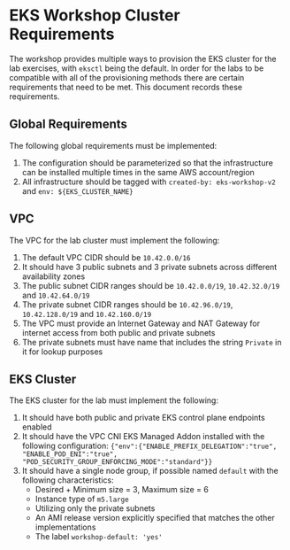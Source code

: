 # EKS Workshop Cluster Requirements

The workshop provides multiple ways to provision the EKS cluster for the lab exercises, with `eksctl` being the default. In order for the labs to be compatible with all of the provisioning methods there are certain requirements that need to be met. This document records these requirements.

## Global Requirements

The following global requirements must be implemented:
1. The configuration should be parameterized so that the infrastructure can be installed multiple times in the same AWS account/region
2. All infrastructure should be tagged with `created-by: eks-workshop-v2` and `env: ${EKS_CLUSTER_NAME}`

## VPC

The VPC for the lab cluster must implement the following:
1. The default VPC CIDR should be `10.42.0.0/16`
2. It should have 3 public subnets and 3 private subnets across different availability zones
3. The public subnet CIDR ranges should be `10.42.0.0/19`, `10.42.32.0/19` and `10.42.64.0/19`
4. The private subnet CIDR ranges should be `10.42.96.0/19`, `10.42.128.0/19` and `10.42.160.0/19`
5. The VPC must provide an Internet Gateway and NAT Gateway for internet access from both public and private subnets
6. The private subnets must have name that includes the string `Private` in it for lookup purposes

## EKS Cluster

The EKS cluster for the lab must implement the following:
1. It should have both public and private EKS control plane endpoints enabled
2. It should have the VPC CNI EKS Managed Addon installed with the following configuration: `{"env":{"ENABLE_PREFIX_DELEGATION":"true", "ENABLE_POD_ENI":"true", "POD_SECURITY_GROUP_ENFORCING_MODE":"standard"}}`
3. It should have a single node group, if possible named `default` with the following characteristics:
    * Desired + Minimum size = 3, Maximum size = 6
    * Instance type of `m5.large`
    * Utilizing only the private subnets
    * An AMI release version explicitly specified that matches the other implementations
    * The label `workshop-default: 'yes'`
